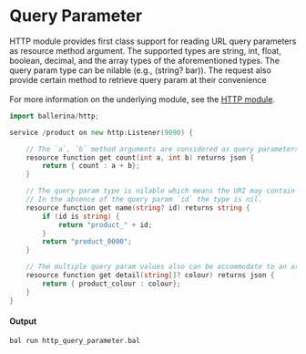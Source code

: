 # Query Parameter

 HTTP module provides first class support for reading URL query parameters as resource method argument.
 The supported types are string, int, float, boolean, decimal, and the array types of the aforementioned types. The
 query param type can be nilable (e.g., (string? bar)). The request also provide certain method to retrieve query
 param at their convenience <br/><br/>
 For more information on the underlying module, 
 see the [HTTP module](https:docs.central.ballerina.io/ballerina/http/latest/).

```go
import ballerina/http;

service /product on new http:Listener(9090) {

    // The `a`, `b` method arguments are considered as query parameters.
    resource function get count(int a, int b) returns json {
        return { count : a + b};
    }

    // The query param type is nilable which means the URI may contain the param.
    // In the absence of the query param `id` the type is nil.
    resource function get name(string? id) returns string {
        if (id is string) {
            return "product_" + id;
        }
        return "product_0000";
    }

    // The multiple query param values also can be accommodate to an array.
    resource function get detail(string[]? colour) returns json {
        return { product_colour : colour};
    }
}
```

#### Output

```go
bal run http_query_parameter.bal
```